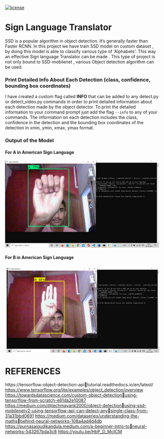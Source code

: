 [![license](https://img.shields.io/github/license/mashape/apistatus.svg)](https://github.com/tensorflow/models/blob/master/LICENSE)


# Sign Language Translator

SSD is a popular algorithm in object detection. It’s generally faster than Faster RCNN. In this project we have train SSD model on custom dataset , by doing this model is able to classify various type of 'Alphabets'. This way an effective Sign language Translator can be made . This type of project is not only bound to SSD-mobilenet , various Object detection algorithm can be used. 


### Print Detailed Info About Each Detection (class, confidence, bounding box coordinates)
I have created a custom flag called <strong>INFO</strong> that can be added to any detect.py or detect_video.py commands in order to print detailed information about each detection made by the object detector. To print the detailed information to your command prompt just add the flag `--info` to any of your commands. The information on each detection includes the class, confidence in the detection and the bounding box coordinates of the detection in xmin, ymin, xmax, ymax format.

### Output of the Model

####         For A in American Sign Language
<p align="center"><img src="work-DIR/A-L.png"\></p>

####         For B in American Sign Language
<p align="center"><img src="work-DIR/B-L.png"\></p>



# REFERENCES

https://tensorflow-object-detection-apitutorial.readthedocs.io/en/latest/
https://www.tensorflow.org/lite/examples/object_detection/overview
https://towardsdatascience.com/custom-object-detectionusing-tensorflow-from-scratch-e61da2e10087
https://medium.com/@techmayank2000/object-detectionusing-ssd-mobilenetv2-using-tensorflow-api-can-detect-anysingle-class-from-31a31bbd0691
https://medium.com/dataseries/understanding-the-mathsbehind-neural-networks-108a4ad4d4db
https://purnasaigudikandula.medium.com/a-beginner-intro-toneural-networks-543267bda3c8
https://youtu.be/HbP_D_MctCM
